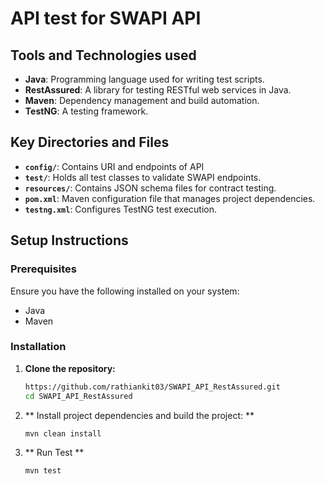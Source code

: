 # API test for SWAPI API 

## Tools and Technologies used

- **Java**: Programming language used for writing test scripts.
- **RestAssured**: A library for testing RESTful web services in Java.
- **Maven**: Dependency management and build automation.
- **TestNG**:  A testing framework.

## Key Directories and Files

- **`config/`**: Contains URI and endpoints of API
- **`test/`**: Holds all test classes to validate SWAPI endpoints.
- **`resources/`**: Contains JSON schema files for contract testing.
- **`pom.xml`**: Maven configuration file that manages project dependencies.
- **`testng.xml`**: Configures TestNG test execution.

## Setup Instructions

### Prerequisites

Ensure you have the following installed on your system:

- Java
- Maven

### Installation

1. **Clone the repository:**

   ```bash
   https://github.com/rathiankit03/SWAPI_API_RestAssured.git
   cd SWAPI_API_RestAssured
   ```

2. ** Install project dependencies and build the project: **

    ```bash
    mvn clean install
    ```
3. ** Run Test **

    ```bash
    mvn test
    ```    
